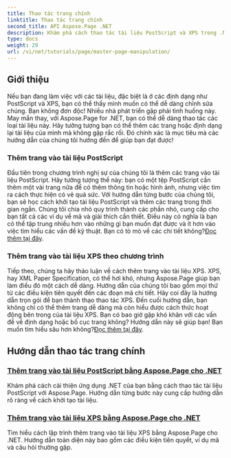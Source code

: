 ```yaml
---
title: Thao tác trang chính
linktitle: Thao tác trang chính
second_title: API Aspose.Page .NET
description: Khám phá cách thao tác tài liệu PostScript và XPS trong .NET bằng Aspose.Page. Thực hiện theo hướng dẫn của chúng tôi để nâng cao khả năng ứng dụng của bạn.
type: docs
weight: 29
url: /vi/net/tutorials/page/master-page-manipulation/
---
```

## Giới thiệu

Nếu bạn đang làm việc với các tài liệu, đặc biệt là ở các định dạng như PostScript và XPS, bạn có thể thấy mình muốn có thể dễ dàng chỉnh sửa chúng. Bạn không đơn độc! Nhiều nhà phát triển gặp phải tình huống này. May mắn thay, với Aspose.Page for .NET, bạn có thể dễ dàng thao tác các loại tài liệu này. Hãy tưởng tượng bạn có thể thêm các trang hoặc định dạng lại tài liệu của mình mà không gặp rắc rối. Đó chính xác là mục tiêu mà các hướng dẫn của chúng tôi hướng đến để giúp bạn đạt được!

### Thêm trang vào tài liệu PostScript

Đầu tiên trong chương trình nghị sự của chúng tôi là thêm các trang vào tài liệu PostScript. Hãy tưởng tượng thế này: bạn có một tệp PostScript cần thêm một vài trang nữa để có thêm thông tin hoặc hình ảnh, nhưng việc tìm ra cách thực hiện có vẻ quá sức. Với hướng dẫn từng bước của chúng tôi, bạn sẽ học cách khởi tạo tài liệu PostScript và thêm các trang trong thời gian ngắn. Chúng tôi chia nhỏ quy trình thành các phần nhỏ, cung cấp cho bạn tất cả các ví dụ về mã và giải thích cần thiết. Điều này có nghĩa là bạn có thể tập trung nhiều hơn vào những gì bạn muốn đạt được và ít hơn vào việc tìm hiểu các vấn đề kỹ thuật. Bạn có tò mò về các chi tiết không?[Đọc thêm tại đây](./add-page-to-postscript-document/).

### Thêm trang vào tài liệu XPS theo chương trình

Tiếp theo, chúng ta hãy thảo luận về cách thêm trang vào tài liệu XPS. XPS, hay XML Paper Specification, có thể hơi khó, nhưng Aspose.Page giúp bạn làm điều đó một cách dễ dàng. Hướng dẫn của chúng tôi bao gồm mọi thứ từ các điều kiện tiên quyết đến các đoạn mã chi tiết. Hãy coi đây là hướng dẫn trọn gói để bạn thành thạo thao tác XPS. Đến cuối hướng dẫn, bạn không chỉ có thể thêm trang dễ dàng mà còn hiểu được cách thức hoạt động bên trong của tài liệu XPS. Bạn có bao giờ gặp khó khăn với các vấn đề về định dạng hoặc bố cục trang không? Hướng dẫn này sẽ giúp bạn! Bạn muốn tìm hiểu sâu hơn không?[Đọc thêm tại đây](./adding-page-to-xps-document/).

## Hướng dẫn thao tác trang chính
### [Thêm trang vào tài liệu PostScript bằng Aspose.Page cho .NET](./add-page-to-postscript-document/)
Khám phá cách cải thiện ứng dụng .NET của bạn bằng cách thao tác tài liệu PostScript với Aspose.Page. Hướng dẫn từng bước này cung cấp hướng dẫn rõ ràng về cách khởi tạo tài liệu.
### [Thêm trang vào tài liệu XPS bằng Aspose.Page cho .NET](./adding-page-to-xps-document/)
Tìm hiểu cách lập trình thêm trang vào tài liệu XPS bằng Aspose.Page cho .NET. Hướng dẫn toàn diện này bao gồm các điều kiện tiên quyết, ví dụ mã và câu hỏi thường gặp.